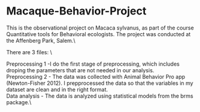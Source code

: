# Macaque-Behavior-Project
This is the observational project on Macaca sylvanus, as part of the course Quantitative tools for Behavioral ecologists. The project was conducted at the Affenberg Park, Salem.\


There are 3 files: \

Preprocessing 1  -I do the first stage of preprocessing, which includes droping the parameters that are not needed in our analysis.\
Preprocessing 2 - The data was collected with Animal Behavior Pro app (Newton-Fisher 2012). I prepprocessed the data so that the variables in my dataset are clean and in the right format.\
Data analysis - The data is analyzed using statistical models from the brms package.\
